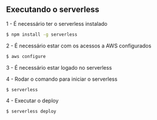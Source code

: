 ## Executando o serverless

1 - É necessário ter o serverless instalado

```bash
$ npm install -g serverless
```

2 - É necessário estar com os acessos a AWS configurados

```bash
$ aws configure
```

3 - É necessário estar logado no serverless

4 - Rodar o comando para iniciar o serverless

```bash
$ serverless
```

4 - Executar o deploy 

```bash
$ serverless deploy
```
